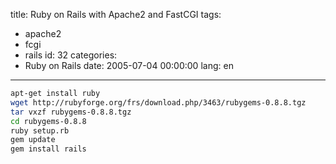 title: Ruby on Rails with Apache2 and FastCGI
tags:
  - apache2
  - fcgi
  - rails
id: 32
categories:
  - Ruby on Rails
date: 2005-07-04 00:00:00
lang: en
---

```sh
apt-get install ruby
wget http://rubyforge.org/frs/download.php/3463/rubygems-0.8.8.tgz
tar vxzf rubygems-0.8.8.tgz
cd rubygems-0.8.8
ruby setup.rb
gem update
gem install rails
```
